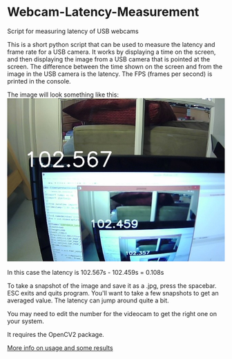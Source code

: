 # Webcam-Latency-Measurement
Script for measuring latency of USB webcams

This is a short python script that can be used to measure the latency and frame rate for a USB camera. It works
by displaying a time on the screen, and then displaying the image from a USB camera that is pointed at the screen. 
The difference between the time shown on the screen and from the image in the USB camera is the latency.  The 
FPS (frames per second) is printed in the console.  

The image will look something like this:
![Example latency image](./USBFHD01M_latency100.jpg)

In this case the latency is 102.567s - 102.459s = 0.108s

To take a snapshot of the image and save it as a .jpg, press the spacebar.  ESC exits and quits program. You'll want to take a few snapshots to get an averaged value.  The latency can jump around quite a bit. 

You may need to edit the number for the videocam to get the right one on your system.  

It requires the OpenCV2 package. 

[More info on usage and some results](https://www.makehardware.com/2016/03/29/finding-a-low-latency-webcam/)

